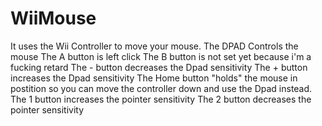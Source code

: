 # WiiMouse
It uses the Wii Controller to move your mouse.
The DPAD Controls the mouse
The A button is left click
The B button is not set yet because i'm a fucking retard
The - button decreases the Dpad sensitivity
The + button increases the Dpad sensitivity
The Home button "holds" the mouse in postition so you can move the controller down and use the Dpad instead.
The 1 button increases the pointer sensitivity
The 2 button decreases the pointer sensitivity
